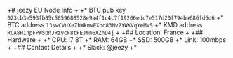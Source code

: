 +# jeezy EU Node Info
+
+* BTC pub key `023cb3e593fb85c5659688528e9a4f1c4c7f19206edc7e517d20f794ba686fd6d6`
+* BTC address `13swCVuXeZhWkmwEXod83Mv2YWKVqYeMVS`
+* KMD address `RCA8H1npFPW5pnJRzycF8tFEJmn6XZhD4j`
+
+## Location: France
+
+## Hardware
+
+* CPU: i7 8T
+* RAM: 64GB
+* SSD: 500GB
+* Link: 100mbps
+
+## Contact Details
+
+* Slack: @jeezy
+* 
